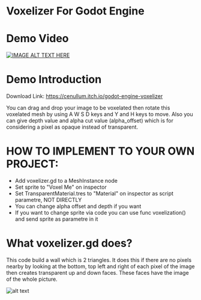 # Voxelizer For Godot Engine

 


# Demo Video
[![IMAGE ALT TEXT HERE](https://i.imgur.com/djm9qMS.png)](https://youtu.be/vDkpGOerccQ)

# Demo Introduction
Download Link: https://cenullum.itch.io/godot-engine-voxelizer

You can drag and drop your image to be voxelated then rotate this voxelated mesh by using A W S D keys and Y and H keys to move. Also you can give depth value and alpha cut value (alpha_offset) which is for considering a pixel as opaque instead of transparent. 


# HOW TO IMPLEMENT TO YOUR OWN PROJECT:

* Add voxelizer.gd to a MeshInstance node
* Set sprite to "Voxel Me" on inspector
* Set TransparentMaterial.tres to "Material" on inspector as script parametre, NOT DIRECTLY
* You can change alpha offset and depth if you want
* If you want to change sprite via code you can use func voxelization() and send sprite as parametre in it


# What voxelizer.gd does?

This code build a wall which is 2 triangles. It does this if there are no pixels nearby by looking at the bottom, top left and right of each pixel of the image then creates transparent up and down faces. These faces have the image of the whole picture.

![alt text](https://img.itch.zone/aW1nLzQ5Nzg0NzIucG5n/original/ZIvUPw.png)
